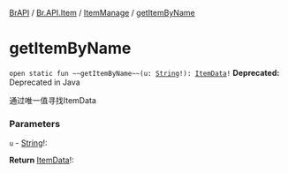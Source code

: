 [BrAPI](../../index.md) / [Br.API.Item](../index.md) / [ItemManage](index.md) / [getItemByName](./get-item-by-name.md)

# getItemByName

`open static fun ~~getItemByName~~(u: `[`String`](https://kotlinlang.org/api/latest/jvm/stdlib/kotlin/-string/index.html)`!): `[`ItemData`](../-item-data/index.md)`!`
**Deprecated:** Deprecated in Java

通过唯一值寻找ItemData

### Parameters

`u` - [String](https://kotlinlang.org/api/latest/jvm/stdlib/kotlin/-string/index.html)!:

**Return**
[ItemData](../-item-data/index.md)!:

